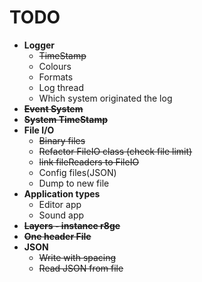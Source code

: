 # TODO

- **Logger**
  - ~~TimeStamp~~
  - Colours
  - Formats
  - Log thread
  - Which system originated the log
- **~~Event System~~**
- **~~System TimeStamp~~**
- **File I/O**
  - ~~Binary files~~
  - ~~Refactor FileIO class (check file limit)~~
  - ~~link fileReaders to FileIO~~
  - Config files(JSON)
  - Dump to new file
- **Application types**
  - Editor app
  - Sound app
- **~~Layers - instance r8ge~~**
- **~~One header File~~**
- **JSON**
  - ~~Write with spacing~~
  - ~~Read JSON from file~~
